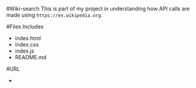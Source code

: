 #Wiki-search
This is part of my project in understanding how API calls are made using `https://en.wikipedia.org`.

#Files Includes

* index.html
* index.css
* index.js
* README.md

#URL

*